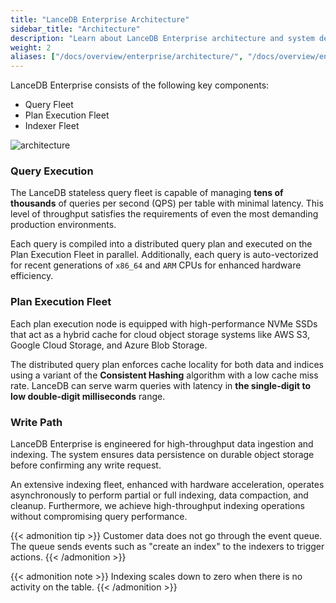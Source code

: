 ```yaml
---
title: "LanceDB Enterprise Architecture"
sidebar_title: "Architecture"
description: "Learn about LanceDB Enterprise architecture and system design. Includes components, scalability, and high-availability features for enterprise deployments."
weight: 2
aliases: ["/docs/overview/enterprise/architecture/", "/docs/overview/enterprise/architecture"]
---
```


LanceDB Enterprise consists of the following key components:

- Query Fleet
- Plan Execution Fleet
- Indexer Fleet

![architecture](/assets/docs/architecture.png)

### Query Execution

The LanceDB stateless query fleet is capable of managing **tens of thousands** of queries per second (QPS) per table with minimal latency.
This level of throughput satisfies the requirements of even the most demanding production environments.

Each query is compiled into a distributed query plan and executed on the Plan Execution Fleet in parallel.
Additionally, each query is auto-vectorized for recent generations of `x86_64` and `ARM`
CPUs for enhanced hardware efficiency.

### Plan Execution Fleet

Each plan execution node is equipped with high-performance NVMe SSDs that act as
a hybrid cache for cloud object storage systems like AWS S3,
Google Cloud Storage, and Azure Blob Storage.

The distributed query plan enforces cache locality for both data and indices using a variant of
the **Consistent Hashing** algorithm with a low cache miss rate.
LanceDB can serve warm queries with latency in **the single-digit to low double-digit milliseconds** range.

### Write Path

LanceDB Enterprise is engineered for high-throughput data ingestion and indexing.
The system ensures data persistence on durable object storage before confirming any write request.

An extensive indexing fleet, enhanced with hardware acceleration, operates asynchronously to
perform partial or full indexing, data compaction, and cleanup.
Furthermore, we achieve high-throughput indexing operations without compromising query performance.

{{< admonition tip >}}
Customer data does not go through the event queue. The queue sends events such as
"create an index" to the indexers to trigger actions.
{{< /admonition >}}

{{< admonition note >}}
Indexing scales down to zero when there is no activity on the table.
{{< /admonition >}}
